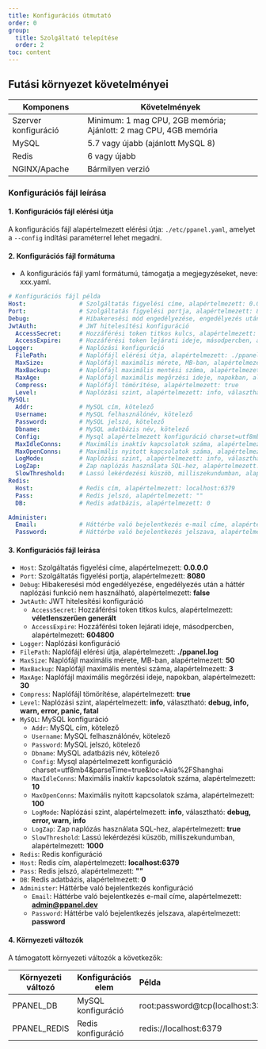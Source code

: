 ```yaml
---
title: Konfigurációs útmutató
order: 0
group: 
  title: Szolgáltató telepítése
  order: 2
toc: content
---
```


## Futási környezet követelményei

| Komponens       | Követelmények                          |
| -------------- | ------------------------------------- |
| Szerver konfiguráció | Minimum: 1 mag CPU, 2GB memória; Ajánlott: 2 mag CPU, 4GB memória |
| MySQL          | 5.7 vagy újabb (ajánlott MySQL 8)    |
| Redis          | 6 vagy újabb                          |
| NGINX/Apache   | Bármilyen verzió                      |

### Konfigurációs fájl leírása

#### 1. Konfigurációs fájl elérési útja

A konfigurációs fájl alapértelmezett elérési útja: `./etc/ppanel.yaml`, amelyet a `--config` indítási paraméterrel lehet megadni.

#### 2. Konfigurációs fájl formátuma

- A konfigurációs fájl yaml formátumú, támogatja a megjegyzéseket, neve: xxx.yaml.

```yaml
# Konfigurációs fájl példa
Host:               # Szolgáltatás figyelési címe, alapértelmezett: 0.0.0.0
Port:               # Szolgáltatás figyelési portja, alapértelmezett: 8080
Debug:              # Hibakeresési mód engedélyezése, engedélyezés után a háttér naplózási funkció nem használható, alapértelmezett: false
JwtAuth:            # JWT hitelesítési konfiguráció
  AccessSecret:     # Hozzáférési token titkos kulcs, alapértelmezett: véletlenszerűen generált
  AccessExpire:     # Hozzáférési token lejárati ideje, másodpercben, alapértelmezett: 604800
Logger:             # Naplózási konfiguráció
  FilePath:         # Naplófájl elérési útja, alapértelmezett: ./ppanel.log
  MaxSize:          # Naplófájl maximális mérete, MB-ban, alapértelmezett: 50
  MaxBackup:        # Naplófájl maximális mentési száma, alapértelmezett: 3
  MaxAge:           # Naplófájl maximális megőrzési ideje, napokban, alapértelmezett: 30
  Compress:         # Naplófájl tömörítése, alapértelmezett: true
  Level:            # Naplózási szint, alapértelmezett: info, választható: debug, info, warn, error, panic, fatal
MySQL:
  Addr:             # MySQL cím, kötelező
  Username:         # MySQL felhasználónév, kötelező
  Password:         # MySQL jelszó, kötelező
  Dbname:           # MySQL adatbázis név, kötelező
  Config:           # Mysql alapértelmezett konfiguráció charset=utf8mb4&parseTime=true&loc=Asia%2FShanghai
  MaxIdleConns:     # Maximális inaktív kapcsolatok száma, alapértelmezett: 10
  MaxOpenConns:     # Maximális nyitott kapcsolatok száma, alapértelmezett: 100
  LogMode:          # Naplózási szint, alapértelmezett: info, választható: debug, error, warn, info
  LogZap:           # Zap naplózás használata SQL-hez, alapértelmezett: true
  SlowThreshold:    # Lassú lekérdezési küszöb, milliszekundumban, alapértelmezett: 1000
Redis:
  Host:             # Redis cím, alapértelmezett: localhost:6379
  Pass:             # Redis jelszó, alapértelmezett: ""
  DB:               # Redis adatbázis, alapértelmezett: 0

Administer:
  Email:            # Háttérbe való bejelentkezés e-mail címe, alapértelmezett: admin@ppanel.dev
  Password:         # Háttérbe való bejelentkezés jelszava, alapértelmezett: password

```

#### 3. Konfigurációs fájl leírása

- `Host`: Szolgáltatás figyelési címe, alapértelmezett: **0.0.0.0**
- `Port`: Szolgáltatás figyelési portja, alapértelmezett: **8080**
- `Debug`: Hibakeresési mód engedélyezése, engedélyezés után a háttér naplózási funkció nem használható, alapértelmezett: **false**
- `JwtAuth`: JWT hitelesítési konfiguráció
  - `AccessSecret`: Hozzáférési token titkos kulcs, alapértelmezett: **véletlenszerűen generált**
  - `AccessExpire`: Hozzáférési token lejárati ideje, másodpercben, alapértelmezett: **604800**
- `Logger`: Naplózási konfiguráció
- `FilePath`: Naplófájl elérési útja, alapértelmezett: **./ppanel.log**
- `MaxSize`: Naplófájl maximális mérete, MB-ban, alapértelmezett: **50**
- `MaxBackup`: Naplófájl maximális mentési száma, alapértelmezett: **3**
- `MaxAge`: Naplófájl maximális megőrzési ideje, napokban, alapértelmezett: **30**
- `Compress`: Naplófájl tömörítése, alapértelmezett: **true**
- `Level`: Naplózási szint, alapértelmezett: **info**, választható: **debug, info, warn, error, panic, fatal**
- `MySQL`: MySQL konfiguráció
  - `Addr`: MySQL cím, kötelező
  - `Username`: MySQL felhasználónév, kötelező
  - `Password`: MySQL jelszó, kötelező
  - `Dbname`: MySQL adatbázis név, kötelező
  - `Config`: Mysql alapértelmezett konfiguráció charset=utf8mb4\&parseTime=true\&loc=Asia%2FShanghai
  - `MaxIdleConns`: Maximális inaktív kapcsolatok száma, alapértelmezett: **10**
  - `MaxOpenConns`: Maximális nyitott kapcsolatok száma, alapértelmezett: **100**
  - `LogMode`: Naplózási szint, alapértelmezett: **info**, választható: **debug, error, warn, info**
  - `LogZap`: Zap naplózás használata SQL-hez, alapértelmezett: **true**
  - `SlowThreshold`: Lassú lekérdezési küszöb, milliszekundumban, alapértelmezett: **1000**
- `Redis`: Redis konfiguráció
- `Host`: Redis cím, alapértelmezett: **localhost:6379**
- `Pass`: Redis jelszó, alapértelmezett: **""**
- `DB`: Redis adatbázis, alapértelmezett: **0**
- `Administer`: Háttérbe való bejelentkezés konfiguráció
  - `Email`: Háttérbe való bejelentkezés e-mail címe, alapértelmezett: **<admin@ppanel.dev>**
  - `Password`: Háttérbe való bejelentkezés jelszava, alapértelmezett: **password**

#### 4. Környezeti változók

A támogatott környezeti változók a következők:

| Környezeti változó | Konfigurációs elem | Példa                                          |
| ----------------- | ------------------ | :-------------------------------------------- |
| PPANEL\_DB       | MySQL konfiguráció  | root:password\@tcp(localhost:3306)/vpnboard |
| PPANEL\_REDIS    | Redis konfiguráció  | redis\://localhost:6379                       |

